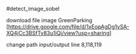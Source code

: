 #detect_image_sobel

download file image GreenParking [https://drive.google.com/file/d/1xEopAgDg1ySA-XQ4jCc3BSfTv83u1iQj/view?usp=sharing]

change path input/output line 8,118,119 